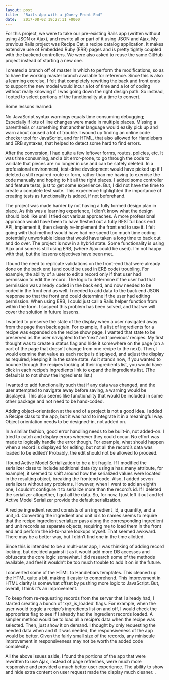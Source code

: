 ```yaml
---
layout: post
title:  "Rails App with a jQuery Front End"
date:   2017-08-02 19:27:11 +0000
---
```



For this project, we were to take our pre-existing Rails app (written without using JSON or Ajax), and rewrite all or part of it using JSON and Ajax. My previous Rails project was Recipe Cat, a recipe catalog application. It makes extensive use of Embedded Ruby (ERB) pages and is pretty tightly coupled with the backend controllers. We were also asked to reuse the same GitHub project instead of starting a new one.

I created a branch off of master in which to perform the modifications, so as to have the working master branch available for reference. Since this is also a learning exercise, I felt that completely rewriting the back and front ends to support the new model would incur a lot of time and a lot of coding without really knowing if I was going down the right design path. So instead, I opted to select portions of the functionality at a time to convert.

Some lessons learned:

No JavaScript syntax warnings equals time consuming debugging; Especially if lots of line changes were made in multiple places. Missing a parenthesis or something that another language would easily pick up and warn about caused a lot of trouble. I wound up finding an online code checker tool for JavaScript, and for HTML, that also allowed for Handlebars and ERB syntaxes, that helped to detect some hard to find errors.

After the conversion, I had quite a few leftover forms, routes, policies, etc. It was time consuming, and a bit error-prone, to go through the code to validate that pieces are no longer in use and can be safely deleted. In a professional environment, test-drive development would have picked up if I deleted a still required route or form, rather than me having to exercise the code manually and hoping to hit all the right places. I added some controller and feature tests, just to get some experience. But, I did not have the time to create a complete test suite. This experience highlighted the importance of creating tests as functionality is added, if not beforehand.

The project was made harder by not having a fully formed design plan in place. As this was a learning experience, I didn’t know what the design should look like until I tried out various approaches. A more professional approach would have been to have fleshed out a fully RESTful back end API, implement it, then cleanly re-implement the front end to use it. I felt going with that method would have had me spend too much time coding potentially unworkable ideas that would have taken a long time to back out and do over. The project is now in a hybrid state. Some functionality is using Ajax and some is still using ERB, (where Ajax could be used). I’m not happy with that, but the lessons objectives have been met.

I found the need to replicate validations on the front-end that were already done on the back end (and could be used in ERB code) troubling. For example, the ability of a user to edit a record only if that user had permission to edit the record. The logic to determine if the user had that permission was already coded in the back end, and now needed to be coded in the front end as well. I needed to add data to the back end JSON response so that the front end could determine if the user had editing permission. When using ERB, I could just call a Rails helper function from within the form. I suspect this problem has been solved, and that we will cover the solution in future lessons.

I wanted to preserve the state of the display when a user navigated away from the page then back again. For example, if a list of ingredients for a recipe was expanded on the recipe show page, I wanted that state to be preserved as the user navigated to the ‘next’ and ‘previous’ recipes. My first thought was to create a status flag and hide it somewhere on the page (on a part of the page that doesn’t change from one recipe to the next). Then, I would examine that value as each recipe is displayed, and adjust the display as required, keeping it in the same state. As it stands now, if you wanted to bounce through the recipes looking at their ingredients list, you would have click in each recipe’s ingredients link to expand the ingredients list. (The default is to not show the ingredients list.)

I wanted to add functionality such that if any data was changed, and the user attempted to navigate away before saving, a warning would be displayed. This also seems like functionality that would be included in some other package and not need to be hand-coded.

Adding object-orientation at the end of a project is not a good idea. I added a Recipe class to the app, but it was hard to integrate it in a meaningful way. Object orientation needs to be designed-in, not added on.

In a similar fashion, good error handling needs to be built-in, not added-on. I tried to catch and display errors wherever they could occur. No effort was made to logically handle the error though. For example, what should happen when a record is displayed for editing, but not all the record’s data was loaded to be edited? Probably, the edit should not be allowed to proceed.

I found Active Model Serialization to be a bit fragile. If I modified the serializer class to include additional data (by using a has_many attribute, for example), it seemed to shift around how the serialized values were located in the resulting object, breaking the frontend code. Also, I added seven serializers without any problems. However, when I went to add an eighth one, I couldn’t configure it to serialize more than the record’s id. If I deleted the serializer altogether, I got all the data. So, for now, I just left it out and let Active Model Serializer provide the default serialization.

A recipe ingredient record consists of an ingredient_id, a quantity, and a unit_id. Converting the ingredient and unit id’s to names seems to require that the recipe ingredient serializer pass along the corresponding ingredient and unit records as separate objects, requiring me to load them in the front end and perform the id-to-name lookups myself. That seemed awkward. There may be a better way, but I didn’t find one in the time allotted.

Since this is intended to be a multi-user app, I was thinking of adding record locking, but decided against it as it would add more DB accesses and obfuscate the core logic somewhat. I did research some of the methods available, and feel it wouldn’t be too much trouble to add it on in the future.

I converted some of the HTML to Handlebars templates. This cleaned up the HTML quite a bit, making it easier to comprehend. This improvement in HTML clarity is somewhat offset by pushing more logic to JavaScript. But, overall, I think it’s an improvement.

To keep from re-requesting records from the server that I already had, I started creating a bunch of ‘xyz_is_loaded’ flags. For example, when the user would toggle a recipe’s ingredients list on and off, I would check the appropriate flag to see if I already had the ingredient records loaded. A simpler method would be to load all a recipe’s data when the recipe was selected. Then, just show it on demand. I thought by only requesting the needed data when and if it was needed, the responsiveness of the app would be better. Given the fairly small size of the records, any miniscule improvement in responsiveness may not be worth the added code complexity.

All the above issues aside, I found the portions of the app that were rewritten to use Ajax, instead of page refreshes, were much more responsive and provided a much better user experience. The ability to show and hide extra content on user request made the display much cleaner.
.
